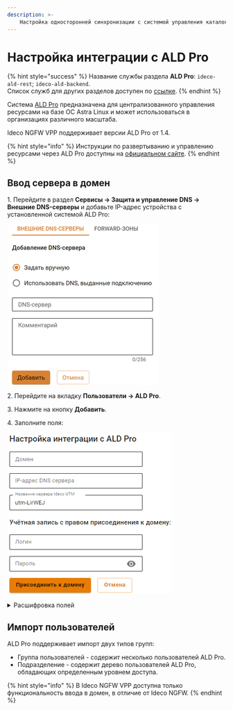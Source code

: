 ```yaml
---
description: >- 
    Настройка односторонней синхронизации с системой управления каталогами ALD Pro.
---
```


# Настройка интеграции с ALD Pro

{% hint style="success" %}
Название службы раздела **ALD Pro**: `ideco-ald-rest`; `ideco-ald-backend`. \
Список служб для других разделов доступен по [ссылке](/settings/server-management/terminal.md).
{% endhint %}

Система [ALD Pro](https://www.aldpro.ru/) предназначена для централизованного управления ресурсами на базе ОС Astra Linux и может использоваться в организациях различного масштаба.

Ideco NGFW VPP поддерживает версии ALD Pro от 1.4.

{% hint style="info" %}
Инструкции по развертыванию и управлению ресурсами через ALD Pro доступны на [официальном сайте](https://www.aldpro.ru/docs/).
{% endhint %}

## Ввод сервера в домен

1\. Перейдите в раздел **Сервисы -> Защита и управление DNS -> Внешние DNS-серверы** и добавьте IP-адрес устройства с установленной системой ALD Pro:

![](/.gitbook/assets/ald0.png)

2\. Перейдите на вкладку **Пользователи -> ALD Pro**.

3\. Нажмите на кнопку **Добавить**.

4\. Заполните поля:

![](/.gitbook/assets/ald1.png)

<details>

<summary>Расшифровка полей</summary>

* **Домен** - полное имя домена (не контроллера домена/хоста). Например, `mydomain.example`, а не `astra.mydomain.example`. Домен может содержать только латинские символы, цифры, подчеркивание, дефис и точку.
* **IP-адрес DNS-сервера** - адрес DNS-сервера в ALD Pro, доступный с Сontrol Plane интерфейса Ideco NGFW VPP.
* **Имя сервера Ideco NGFW** - имя сервера. Содержит буквенные символы (A-Z), цифры (0-9), а также не может начинаться или заканчиваться дефисом. Максимальное количество символов - 15.
* **Логин и пароль администратора** - данные не сохраняются на сервере и используются один раз для присоединения к домену. Пользователь может не быть администратором домена, но должен обладать правами на присоединение компьютеров к домену.

</details>

## Импорт пользователей

ALD Pro поддерживает импорт двух типов групп:

* Группа пользователей - содержит несколько пользователей ALD Pro.
* Подразделение - содержит дерево пользователей ALD Pro, обладающих определенным уровнем доступа.

{% hint style="info" %}
В Ideco NGFW VPP доступна только функциональность ввода в домен, в отличие от Ideco NGFW.
{% endhint %}